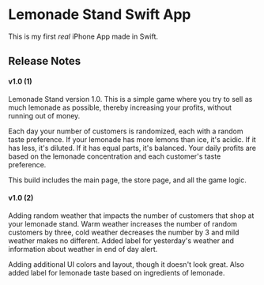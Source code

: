 # Lemonade Stand Swift App

This is my first *real* iPhone App made in Swift. 

## Release Notes

#### v1.0 (1)

Lemonade Stand version 1.0. This is a simple game where you try to sell as much lemonade as possible, thereby increasing your profits, without running out of money. 

Each day your number of customers is randomized, each with a random taste preference. If your lemonade has more lemons than ice, it's acidic. If it has less, it's diluted. If it has equal parts, it's balanced. Your daily profits are based on the lemonade concentration and each customer's taste preference. 

This build includes the main page, the store page, and all the game logic. 

#### v1.0 (2)

Adding random weather that impacts the number of customers that shop at your lemonade stand. Warm weather increases the number of random customers by three, cold weather decreases the number by 3 and mild weather makes no different. Added label for yesterday's weather and information about weather in end of day alert.

Adding additional UI colors and layout, though it doesn't look great. Also added label for lemonade taste based on ingredients of lemonade. 